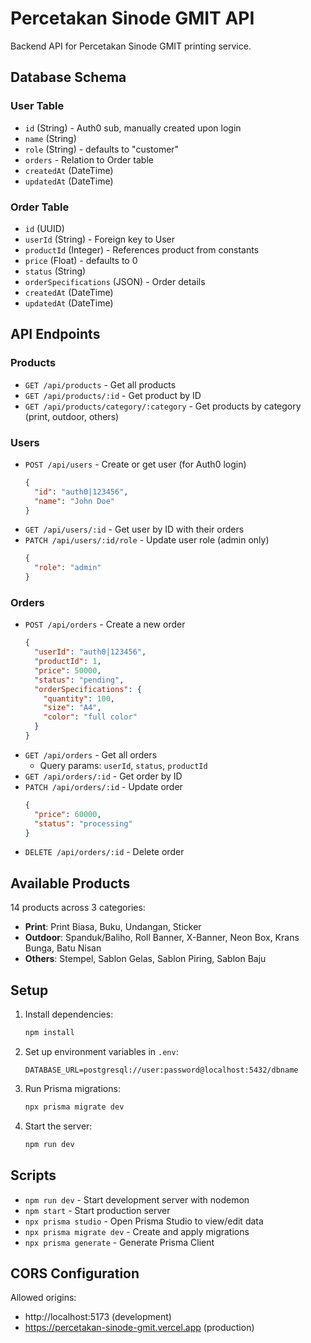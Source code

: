 # Percetakan Sinode GMIT API

Backend API for Percetakan Sinode GMIT printing service.

## Database Schema

### User Table
- `id` (String) - Auth0 sub, manually created upon login
- `name` (String)
- `role` (String) - defaults to "customer"
- `orders` - Relation to Order table
- `createdAt` (DateTime)
- `updatedAt` (DateTime)

### Order Table
- `id` (UUID)
- `userId` (String) - Foreign key to User
- `productId` (Integer) - References product from constants
- `price` (Float) - defaults to 0
- `status` (String)
- `orderSpecifications` (JSON) - Order details
- `createdAt` (DateTime)
- `updatedAt` (DateTime)

## API Endpoints

### Products
- `GET /api/products` - Get all products
- `GET /api/products/:id` - Get product by ID
- `GET /api/products/category/:category` - Get products by category (print, outdoor, others)

### Users
- `POST /api/users` - Create or get user (for Auth0 login)
  ```json
  {
    "id": "auth0|123456",
    "name": "John Doe"
  }
  ```
- `GET /api/users/:id` - Get user by ID with their orders
- `PATCH /api/users/:id/role` - Update user role (admin only)
  ```json
  {
    "role": "admin"
  }
  ```

### Orders
- `POST /api/orders` - Create a new order
  ```json
  {
    "userId": "auth0|123456",
    "productId": 1,
    "price": 50000,
    "status": "pending",
    "orderSpecifications": {
      "quantity": 100,
      "size": "A4",
      "color": "full color"
    }
  }
  ```
- `GET /api/orders` - Get all orders
  - Query params: `userId`, `status`, `productId`
- `GET /api/orders/:id` - Get order by ID
- `PATCH /api/orders/:id` - Update order
  ```json
  {
    "price": 60000,
    "status": "processing"
  }
  ```
- `DELETE /api/orders/:id` - Delete order

## Available Products

14 products across 3 categories:
- **Print**: Print Biasa, Buku, Undangan, Sticker
- **Outdoor**: Spanduk/Baliho, Roll Banner, X-Banner, Neon Box, Krans Bunga, Batu Nisan
- **Others**: Stempel, Sablon Gelas, Sablon Piring, Sablon Baju

## Setup

1. Install dependencies:
   ```bash
   npm install
   ```

2. Set up environment variables in `.env`:
   ```
   DATABASE_URL=postgresql://user:password@localhost:5432/dbname
   ```

3. Run Prisma migrations:
   ```bash
   npx prisma migrate dev
   ```

4. Start the server:
   ```bash
   npm run dev
   ```

## Scripts

- `npm run dev` - Start development server with nodemon
- `npm start` - Start production server
- `npx prisma studio` - Open Prisma Studio to view/edit data
- `npx prisma migrate dev` - Create and apply migrations
- `npx prisma generate` - Generate Prisma Client

## CORS Configuration

Allowed origins:
- http://localhost:5173 (development)
- https://percetakan-sinode-gmit.vercel.app (production)
